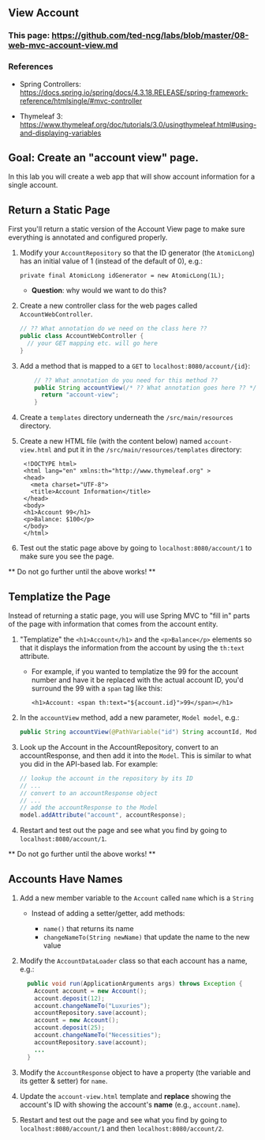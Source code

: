 ## View Account

### This page: https://github.com/ted-ncg/labs/blob/master/08-web-mvc-account-view.md

### References

* Spring Controllers: https://docs.spring.io/spring/docs/4.3.18.RELEASE/spring-framework-reference/htmlsingle/#mvc-controller

* Thymeleaf 3: https://www.thymeleaf.org/doc/tutorials/3.0/usingthymeleaf.html#using-and-displaying-variables

## Goal: Create an "account view" page.

In this lab you will create a web app that will show account information for a single account.

## Return a Static Page

First you'll return a static version of the Account View page to make sure everything is annotated and configured properly.

1. Modify your `AccountRepository` so that the ID generator (the `AtomicLong`) has an initial value of 1 (instead of the default of 0), e.g.:

    `private final AtomicLong idGenerator = new AtomicLong(1L);`

   * **Question**: why would we want to do this?

1. Create a new controller class for the web pages called `AccountWebController`.

   ```java
   // ?? What annotation do we need on the class here ??
   public class AccountWebController {
     // your GET mapping etc. will go here
   }
   ```

1. Add a method that is mapped to a `GET` to `localhost:8080/account/{id}`:

    ```java
        // ?? What annotation do you need for this method ??
        public String accountView(/* ?? What annotation goes here ?? */ String accountId) {
          return "account-view";
        }
    ```

1. Create a `templates` directory underneath the `/src/main/resources` directory.

1. Create a new HTML file (with the content below) named `account-view.html` and put it in the `/src/main/resources/templates` directory:

   ```
    <!DOCTYPE html>
    <html lang="en" xmlns:th="http://www.thymeleaf.org" >
    <head>
      <meta charset="UTF-8">
      <title>Account Information</title>
    </head>
    <body>
    <h1>Account 99</h1>
    <p>Balance: $100</p>
    </body>
    </html>
   ```

1. Test out the static page above by going to `localhost:8080/account/1` to make sure you see the page.

** Do not go further until the above works! **

## Templatize the Page

Instead of returning a static page, you will use Spring MVC to "fill in" parts of the page with information that comes from the account entity.

1. "Templatize" the `<h1>Account</h1>` and the `<p>Balance</p>` elements so that it displays the information from the account by using the `th:text` attribute.

    * For example, if you wanted to templatize the 99 for the account number and have it be replaced with the actual account ID, you'd surround the 99 with a `span` tag like this:
    
        `<h1>Account: <span th:text="${account.id}">99</span></h1>`

1. In the `accountView` method, add a new parameter, `Model model`, e.g.:

   ```java
   public String accountView(@PathVariable("id") String accountId, Model model)
   ```

1. Look up the Account in the AccountRepository, convert to an accountResponse, and then add it into the `Model`. This is similar to what you did in the API-based lab. For example:

    ```java
    // lookup the account in the repository by its ID
    // ...
    // convert to an accountResponse object
    // ...
    // add the accountResponse to the Model
    model.addAttribute("account", accountResponse);
    ```    

1. Restart and test out the page and see what you find by going to `localhost:8080/account/1`.

** Do not go further until the above works! **

## Accounts Have Names

1. Add a new member variable to the `Account` called `name` which is a `String`

   * Instead of adding a setter/getter, add methods:
   
     * `name()` that returns its name
     * `changeNameTo(String newName)` that update the name to the new value

1. Modify the `AccountDataLoader` class so that each account has a name, e.g.:

    ```java
      public void run(ApplicationArguments args) throws Exception {
        Account account = new Account();
        account.deposit(12);
        account.changeNameTo("Luxuries");
        accountRepository.save(account);
        account = new Account();
        account.deposit(25);
        account.changeNameTo("Necessities");
        accountRepository.save(account);
        ...
      }
    ```

1. Modify the `AccountResponse` object to have a property (the variable and its getter & setter) for `name`.

1. Update the `account-view.html` template and **replace** showing the account's ID with showing the account's **name** (e.g., `account.name`).

1. Restart and test out the page and see what you find by going to `localhost:8080/account/1` and then `localhost:8080/account/2`.
